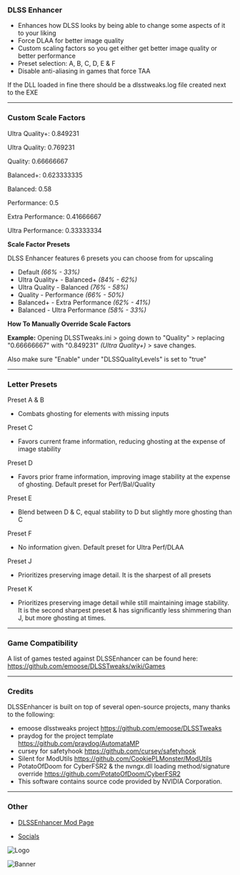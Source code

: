 ### DLSS Enhancer

- Enhances how DLSS looks by being able to change some aspects of it to your liking
- Force DLAA for better image quality
- Custom scaling factors so you get either get better image quality or better performance
- Preset selection: A, B, C, D, E & F
- Disable anti-aliasing in games that force TAA

If the DLL loaded in fine there should be a dlsstweaks.log file created next to the EXE

---
### Custom Scale Factors

Ultra Quality+: 0.849231

Ultra Quality: 0.769231

Quality: 0.66666667

Balanced+: 0.623333335

Balanced: 0.58

Performance: 0.5

Extra Performance: 0.41666667

Ultra Performance: 0.33333334

**Scale Factor Presets**

DLSS Enhancer features 6 presets you can choose from for upscaling

- Default *(66% - 33%)*
- Ultra Quality+ - Balanced+ *(84% - 62%)*
- Ultra Quality - Balanced *(76% - 58%)*
- Quality - Performance *(66% - 50%)*
- Balanced+ - Extra Performance *(62% - 41%)*
- Balanced - Ultra Performance *(58% - 33%)*


**How To Manually Override Scale Factors**

**Example:** Opening DLSSTweaks.ini > going down to "Quality" > replacing "0.66666667" with "0.849231" *(Ultra Quality+)* > save changes. 

Also make sure "Enable" under "DLSSQualityLevels" is set to "true"

---
### Letter Presets

Preset A & B
- Combats ghosting for elements with missing inputs

Preset C
- Favors current frame information, reducing ghosting at the expense of image stability

Preset D
- Favors prior frame information, improving image stability at the expense of ghosting. Default preset for Perf/Bal/Quality

Preset E
- Blend between D & C, equal stability to D but slightly more ghosting than C

Preset F
- No information given. Default preset for Ultra Perf/DLAA

Preset J
- Prioritizes preserving image detail. It is the sharpest of all presets

Preset K
- Prioritizes preserving image detail while still maintaining image stability. It is the second sharpest preset & has significantly less shimmering than J, but more ghosting at times.

---
### Game Compatibility
A list of games tested against DLSSEnhancer can be found here: https://github.com/emoose/DLSSTweaks/wiki/Games

---
### Credits
DLSSEnhancer is built on top of several open-source projects, many thanks to the following:

- emoose dlsstweaks project https://github.com/emoose/DLSSTweaks
- praydog for the project template https://github.com/praydog/AutomataMP
- cursey for safetyhook https://github.com/cursey/safetyhook
- Silent for ModUtils https://github.com/CookiePLMonster/ModUtils
- PotatoOfDoom for CyberFSR2 & the nvngx.dll loading method/signature override https://github.com/PotatoOfDoom/CyberFSR2
- This software contains source code provided by NVIDIA Corporation.

---
### Other

- [DLSSEnhancer Mod Page](https://www.nexusmods.com/site/mods/998)

- [Socials](https://linktr.ee/Hybred)

![Logo](https://github.com/user-attachments/assets/d567f3ec-76be-46d9-8b12-82380a4d4e5d)

![Banner](https://github.com/user-attachments/assets/9ba6c82e-279e-47ec-bf5e-600a687ee5c0)
